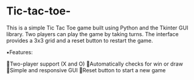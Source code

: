 # Tic-tac-toe-
This is a simple Tic Tac Toe game built using Python and the Tkinter GUI library. Two players can play the game by taking turns. The interface provides a 3x3 grid and a reset button to restart the game.

▪️Features:

🔸Two-player support (X and O)
🔸Automatically checks for win or draw
🔸Simple and responsive GUI
🔸Reset button to start a new game
